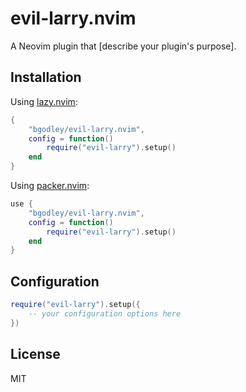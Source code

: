 # evil-larry.nvim

A Neovim plugin that [describe your plugin's purpose].

## Installation

Using [lazy.nvim](https://github.com/folke/lazy.nvim):

```lua
{
    "bgodley/evil-larry.nvim",
    config = function()
        require("evil-larry").setup()
    end
}
```

Using [packer.nvim](https://github.com/wbthomason/packer.nvim):

```lua
use {
    "bgodley/evil-larry.nvim",
    config = function()
        require("evil-larry").setup()
    end
}
```

## Configuration

```lua
require("evil-larry").setup({
    -- your configuration options here
})
```

## License

MIT 
